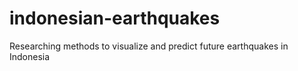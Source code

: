 # indonesian-earthquakes

Researching methods to visualize and predict future earthquakes in Indonesia
